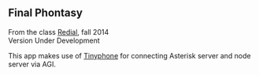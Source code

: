 Final Phontasy
--------------
From the class [Redial](http://www.itp-redial.com/class/), fall 2014  
Version Under Development

This app makes use of [Tinyphone](https://github.com/itp-redial/tinyphone) for connecting Asterisk server and node server via AGI.